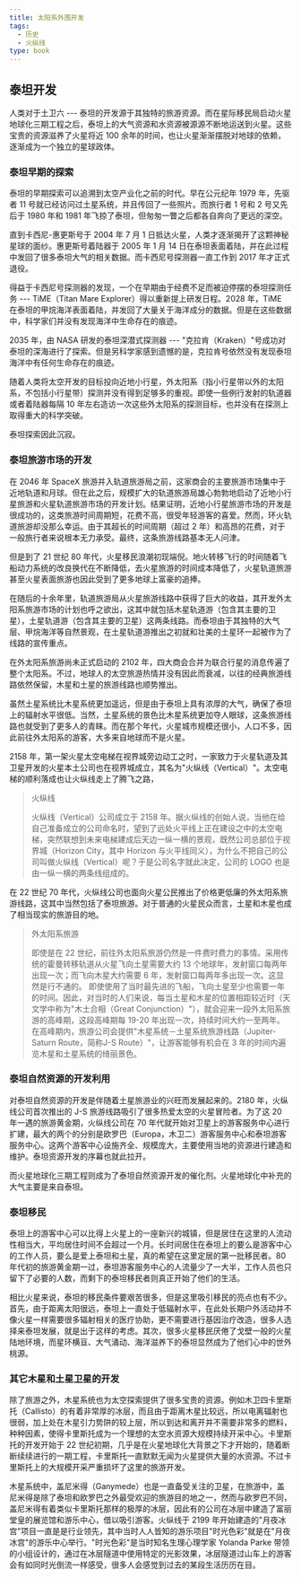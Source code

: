 ```yaml
---
title: 太阳系外围开发
tags:
  - 历史
  - 火纵线
type: book
---
```


## 泰坦开发

人类对于土卫六 --- 泰坦的开发源于其独特的旅游资源。而在星际移民局启动火星地球化三期工程之后，泰坦上的大气资源和水资源被源源不断地运送到火星。这些宝贵的资源滋养了火星将近 100 余年的时间，也让火星渐渐摆脱对地球的依赖，逐渐成为一个独立的星球政体。

### 泰坦早期的探索

泰坦的早期探索可以追溯到太空产业化之前的时代。早在公元纪年 1979 年，先驱者 11 号就已经访问过土星系统，并且传回了一些照片。而旅行者 1 号和 2 号又先后于 1980 年和 1981 年飞掠了泰坦，但匆匆一瞥之后都各自奔向了更远的深空。

直到卡西尼-惠更斯号于 2004 年 7 月 1 日抵达火星，人类才逐渐揭开了这颗神秘星球的面纱。惠更斯号着陆器于 2005 年 1 月 14 日在泰坦表面着陆，并在此过程中发回了很多泰坦大气的相关数据。而卡西尼号探测器一直工作到 2017 年才正式退役。

得益于卡西尼号探测器的发现，一个在早期由于经费不足而被迫停摆的泰坦探测任务 --- TiME（Titan Mare Explorer）得以重新提上研发日程。2028 年，TiME 在泰坦的甲烷海洋表面着陆，并发回了大量关于海洋成分的数据。但是在这些数据中，科学家们并没有发现海洋中生命存在的痕迹。

2035 年，由 NASA 研发的泰坦深潜式探测器 --- "克拉肯（Kraken）"号成功对泰坦的深海进行了探索。但是另科学家感到遗憾的是，克拉肯号依然没有发现泰坦海洋中有任何生命存在的痕迹。

随着人类将太空开发的目标投向近地小行星，外太阳系（指小行星带以外的太阳系，不包括小行星带）探测并没有得到足够多的重视。即使一些例行发射的轨道器或者着陆器每隔 10 年左右造访一次这些外太阳系的探测目标，也并没有在探测上取得重大的科学突破。

泰坦探索因此沉寂。

### 泰坦旅游市场的开发

在 2046 年 SpaceX 旅游并入轨道旅游局之前，这家商会的主要旅游市场集中于近地轨道和月球。但在此之后，规模扩大的轨道旅游局雄心勃勃地启动了近地小行星旅游和火星轨道旅游市场的开发计划。结果证明，近地小行星旅游市场的开发是很成功的，这类旅游时间周期短，花费不高，很受年轻游客的喜爱。然而，环火轨道旅游却没那么幸运。由于其超长的时间周期（超过 2 年）和高昂的花费，对于一般旅行者来说根本无力承受。最终，这条旅游线路基本无人问津。

但是到了 21 世纪 80 年代，火星移民浪潮初现端倪。地火转移飞行的时间随着飞船动力系统的改良换代在不断降低，去火星旅游的时间成本降低了，火星轨道旅游甚至火星表面旅游也因此受到了更多地球上富豪的追捧。

在随后的十余年里，轨道旅游局从火星旅游线路中获得了巨大的收益，其开发外太阳系旅游市场的计划也呼之欲出，这其中就包括木星轨道游（包含其主要的卫星），土星轨道游（包含其主要的卫星）这两条线路。而泰坦由于其独特的大气层、甲烷海洋等自然景观，在土星轨道游推出之初就和壮美的土星环一起被作为了线路的宣传重点。

在外太阳系旅游尚未正式启动的 2102 年，四大商会合并为联合行星的消息传遍了整个太阳系。不过，地球人的太空旅游热情并没有因此而衰减，以往的经典旅游线路依然保留，木星和土星的旅游线路也顺势推出。

虽然土星系统比木星系统更加遥远，但是由于泰坦上具有浓厚的大气，确保了泰坦上的辐射水平很低。当然，土星系统的景色比木星系统更加夺人眼球，这条旅游线路也就受到了更多人的青睐。而在那个年代，火星城市规模还很小，人口不多，因此前往外太阳系的游客，大多来自地球而不是火星。

2158 年，第一架火星太空电梯在视界城旁边动工之时，一家致力于火星轨道及其卫星开发的火星本土公司也在视界城成立，其名为"火纵线（Vertical）"。太空电梯的顺利落成也让火纵线走上了腾飞之路，

<!-- Vertical -->

> 火纵线
>
> 火纵线（Vertical）公司成立于 2158 年。据火纵线的创始人说，当他在给自己准备成立的公司命名时，望到了远处火平线上正在建设之中的太空电梯，突然联想到未来电梯建成后天边一纵一横的景观，既然公司总部位于视界城（Horizon City，其中 Horizon 与火平线同义），为什么不把自己的公司叫做火纵线（Vertical）呢？于是公司名字就此决定，公司的 LOGO 也是由一纵一横的两条线组成的。


在 22 世纪 70 年代，火纵线公司也面向火星公民推出了价格更低廉的外太阳系旅游线路，这其中当然包括了泰坦旅游。对于普通的火星民众而言，土星和木星也成了相当现实的旅游目的地。


> 外太阳系旅游
>
> 即使是在 22 世纪，前往外太阳系旅游仍然是一件费时费力的事情。采用传统的霍曼转移轨道从火星飞向土星需要大约 13 个地球年，发射窗口每两年出现一次；而飞向木星大约需要 6 年，发射窗口每两年多出现一次。这显然是行不通的。
> 即使使用了当时最先进的飞船，飞向土星至少也需要一年的时间。因此，对当时的人们来说，每当土星和木星的位置相距较近时（天文学中称为"木土合相（Great Conjunction）"），就会迎来一段外太阳系旅游的高峰期，这段高峰期每 19-20 年出现一次，持续时间大约一至两年。在高峰期内，旅游公司会提供"木星系统－土星系统旅游线路（Jupiter-Saturn Route，简称J-S Route）"，让游客能够有机会在 3 年的时间内遍览木星和土星系统的绮丽景色。


### 泰坦自然资源的开发利用

对泰坦自然资源的开发是伴随着土星旅游业的兴旺而发展起来的。2180 年，火纵线公司首次推出的 J-S 旅游线路吸引了很多热爱太空的火星冒险者。为了这 20 年一遇的旅游黄金期，火纵线公司在 70 年代就开始对卫星上的游客服务中心进行扩建，最大的两个的分别是欧罗巴（Europa，木卫二）游客服务中心和泰坦游客服务中心。这两个游客中心设施齐全、规模庞大，主要使用当地的资源进行建造和维护。泰坦资源开发的序幕也就此拉开。

而火星地球化三期工程则成为了泰坦自然资源开发的催化剂。火星地球化中补充的大气主要是来自泰坦。

### 泰坦移民

泰坦上的游客中心可以比得上火星上的一座新兴的城镇，但是居住在这里的人流动性相当大，平均居住时间不会超过一个月。长时间居住在泰坦上的要么是游客中心的工作人员，要么是爱上泰坦和土星，真的希望在这里定居的第一批移民者。80 年代初的旅游黄金期一过，泰坦游客服务中心的人流量少了一大半，工作人员也只留下了必要的人数，而剩下的泰坦移民者则真正开始了他们的生活。

相比火星来说，泰坦的移民条件要艰苦很多，但是这里吸引移民的亮点也有不少。首先，由于距离太阳很远，泰坦上一直处于低辐射水平，在此处长期户外活动并不像火星一样需要很多辐射相关的医疗协助，更不需要进行基因治疗改造，很多人选择来泰坦发展，就是出于这样的考虑。其次，很多火星移民厌倦了戈壁一般的火星陆地环境，而星环横亘、大气涌动、海洋滋养下的泰坦显然成为了他们心中的世外桃源。

### 其它木星和土星卫星的开发

除了旅游之外，木星系统也为太空探索提供了很多宝贵的资源。例如木卫四卡里斯托（Callisto）的有着非常厚的冰层，而且由于距离木星比较远，所以电离辐射也很弱，加上处在木星引力势阱的较上层，所以到达和离开并不需要非常多的燃料，种种因素，使得卡里斯托成为一个理想的太空水资源大规模持续开采中心。卡里斯托的开发开始于 22 世纪初期，几乎是在火星地球化大背景之下才开始的，随着断断续续进行的一期工程，卡里斯托一直默默无闻为火星提供大量的水资源。不过卡里斯托上的大规模开采严重损坏了这里的旅游开发。

木星系统中，盖尼米得（Ganymede）也是一直备受关注的卫星，在旅游中，盖尼米得是除了泰坦和欧罗巴之外最受欢迎的旅游目的地之一，然而与欧罗巴不同，盖尼米得有着类似卡里斯托那样的极厚的冰层，因此有的公司在冰层中建造了富丽堂皇的展览馆和游乐中心，借以吸引游客。火纵线于 2199 年开始建造的"月夜冰宫"项目一直是是行业领先，其中当时人人皆知的游乐项目"时光色彩"就是在"月夜冰宫"的游乐中心举行。"时光色彩"是当时知名生理心理学家 Yolanda Parke 带领的小组设计的，通过在冰层隧道中使用特定的光影效果，冰层隧道过山车上的游客会有如同时光倒流一样感受，很多人会感觉到过去的某段生活历历在目。
